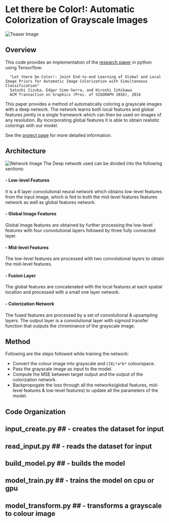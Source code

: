 # Let there be Color!: Automatic Colorization of Grayscale Images
![Teaser Image](https://raw.githubusercontent.com/satoshiiizuka/siggraph2016_colorization/master/example_results.png)

## Overview
This code provides an implementation of the [research paper](http://hi.cs.waseda.ac.jp/~iizuka/projects/colorization/data/colorization_sig2016.pdf) in python using Tensorflow:
```
  "Let there be Color!: Joint End-to-end Learning of Global and Local Image Priors for Automatic Image Colorization with Simultaneous Classification"
  Satoshi Iizuka, Edgar Simo-Serra, and Hiroshi Ishikawa
  ACM Transaction on Graphics (Proc. of SIGGRAPH 2016), 2016
```

This paper provides a method of automatically coloring a grayscale images with a deep network. The network learns both local features and global features jointly in a single framework which can then be used on images of any resolution. By incorporating global features it is able to obtain realistic colorings with our model.

See the [project page](http://hi.cs.waseda.ac.jp/~iizuka/projects/colorization/) for more detailed information.

## Architecture
![Network Image](link)
The Deep netwotk used can be divided into the following sections:
#### - Low-level Features
It is a 6 layer convolutional neural network which obtains low-level features from the input image, which is fed to both the mid-level features features network as well as global features network.
#### - Global Image Features
Global image features are obtained by further processing the low-level features with four convolutional layers followed by three fully connected layer.
#### - Mid-level Features
The low-level features are processed with two convolutional layers to obtain the mid-level features.
#### - Fusion Layer
The global features are concatenated with the local features at each spatial location and processed with a small one layer network.
#### - Colorization Network
The fused features are processed by a set of convolutional & upsampling layers. The output layer is a convolutional layer with sigmoid transfer function that outputs the chrominance of the grayscale image.

## Method
Following are the steps followed while training the network:
- Convert the colour image into grayscale and `CIEL*a*b*` colourspace.
- Pass the grayscale image as input to the model.
- Compute the MSE between target output and the output of the colorization network.
- Backpropogate the loss through all the networks(global features, mid-level features & low-level features) to update all the parameters of the model.

## Code Organization
## input_create.py ##     - creates the dataset for input
## read_input.py ##       - reads the dataset for input 
## build_model.py ##      - builds the model
## model_train.py ##      - trains the model on cpu or gpu
## model_transform.py ##  - transforms a grayscale to colour image
